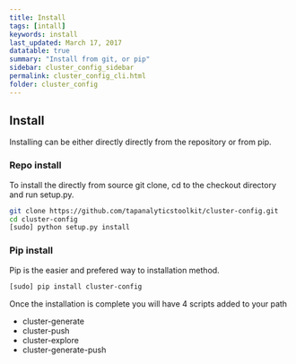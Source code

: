 ```yaml
---
title: Install
tags: [intall]
keywords: install
last_updated: March 17, 2017
datatable: true
summary: "Install from git, or pip"
sidebar: cluster_config_sidebar
permalink: cluster_config_cli.html
folder: cluster_config
---
```


## Install

Installing can be either directly directly from the repository or from pip.

### Repo install

To install the directly from source git clone, cd to the checkout directory and run setup.py.

```bash
git clone https://github.com/tapanalyticstoolkit/cluster-config.git
cd cluster-config
[sudo] python setup.py install 
```

### Pip install

Pip is the easier and prefered way to installation method. 

```bash
[sudo] pip install cluster-config
```

Once the installation is complete you will have 4 scripts added to your path

 * cluster-generate
 * cluster-push
 * cluster-explore
 * cluster-generate-push